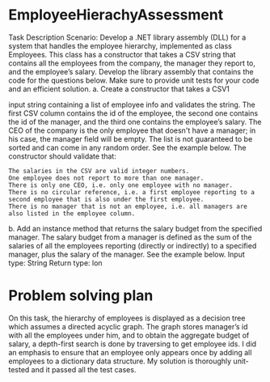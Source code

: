 # EmployeeHierachyAssessment

Task Description Scenario: Develop a .NET library assembly (DLL) for a system that handles the employee hierarchy, implemented as class Employees. This class has a constructor that takes a CSV string that contains all the employees from the company, the manager they report to, and the employee’s salary. Develop the library assembly that contains the code for the questions below. Make sure to provide unit tests for your code and an efficient solution. a. Create a constructor that takes a CSV1

input string containing a list of employee info and validates the string. The first CSV column contains the id of the employee, the second one contains the id of the manager, and the third one contains the employee’s salary. The CEO of the company is the only employee that doesn't have a manager; in his case, the manager field will be empty. The list is not guaranteed to be sorted and can come in any random order. See the example below. The constructor should validate that:

    The salaries in the CSV are valid integer numbers.
    One employee does not report to more than one manager.
    There is only one CEO, i.e. only one employee with no manager.
    There is no circular reference, i.e. a first employee reporting to a second employee that is also under the first employee.
    There is no manager that is not an employee, i.e. all managers are also listed in the employee column.

b. Add an instance method that returns the salary budget from the specified manager. The salary budget from a manager is defined as the sum of the salaries of all the employees reporting (directly or indirectly) to a specified manager, plus the salary of the manager. See the example below. Input type: String Return type: lon


# Problem solving plan
On this task, the hierarchy of employees is displayed as a decision tree which assumes a directed acyclic graph. The graph stores manager’s id with all the employees under him, and to obtain the aggregate budget of salary, a depth-first search is done by traversing to get employee ids.
I did an emphasis to ensure that an employee only appears once by adding all employees to a dictionary data structure. My solution is thoroughly unit-tested and it passed all the test cases. 

